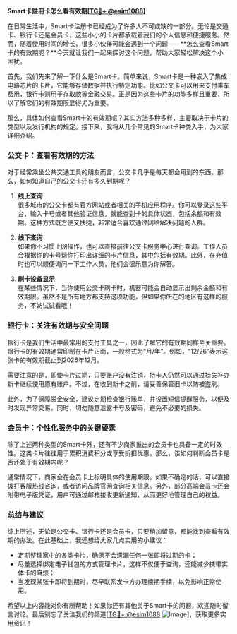**Smart卡註冊卡怎么看有效期[[TG💪+ @esim1088](https://t.me/s/esim1088)]**

在日常生活中，Smart卡注册卡已经成为了许多人不可或缺的一部分。无论是交通卡、银行卡还是会员卡，这些小小的卡片都承载着我们的个人信息和便捷服务。然而，随着使用时间的增长，很多小伙伴可能会遇到一个问题——**怎么查看Smart卡的有效期呢？**今天就让我们一起来探讨这个问题，帮助大家轻松解决这个小困扰。

首先，我们先来了解一下什么是Smart卡。简单来说，Smart卡是一种嵌入了集成电路芯片的卡片，它能够存储数据并执行特定功能。比如公交卡可以用来支付乘车费用，银行卡则用于存取款等金融交易。正是因为这些卡片的功能多样且重要，所以了解它们的有效期限显得尤为重要。

那么，具体如何查看Smart卡的有效期呢？其实方法多种多样，主要取决于卡片的类型以及发行机构的规定。接下来，我将从几个常见的Smart卡种类入手，为大家详细介绍。

### 公交卡：查看有效期的方法

对于经常乘坐公共交通工具的朋友而言，公交卡几乎是每天都会用到的东西。那么，如何知道自己的公交卡还有多久到期呢？

1. **线上查询**  
   很多城市的公交卡都有官方网站或者相关的手机应用程序。你可以登录这些平台，输入卡号或者其他验证信息，就能查到卡的具体状态，包括余额和有效期。这种方式既方便又快捷，非常适合喜欢通过网络解决问题的人群。

2. **线下查询**  
   如果你不习惯上网操作，也可以直接前往公交卡服务中心进行查询。工作人员会根据你的卡号帮你打印出详细的卡片信息，其中包括有效期。此外，在充值时也可以顺便询问一下工作人员，他们会很乐意为你解答。

3. **刷卡设备显示**  
   在某些情况下，当你使用公交卡刷卡时，机器可能会自动显示出剩余金额和有效期限。虽然不是所有地方都支持这项功能，但如果你所在的地区有这样的服务，不妨试试看哦！

### 银行卡：关注有效期与安全问题

银行卡是我们生活中最常用的支付工具之一，因此了解它的有效期同样至关重要。银行卡的有效期通常印制在卡片正面，一般格式为“月/年”。例如，“12/26”表示这张卡的有效期截止到2026年12月。

需要注意的是，即使卡片过期，只要账户没有注销，持卡人仍然可以通过挂失补办新卡继续使用原有账户。不过，在收到新卡之前，请妥善保管旧卡以防被盗刷。

此外，为了保障资金安全，建议定期检查银行账单，并设置短信提醒服务，以便及时发现异常交易。同时，切勿随意泄露卡号及密码，避免不必要的损失。

### 会员卡：个性化服务中的关键要素

除了上述两种类型的Smart卡外，还有不少商家推出的会员卡也具备一定的时效性。这类卡片往往用于累积消费积分或享受折扣优惠。那么，该如何判断会员卡是否还处于有效期内呢？

通常情况下，商家会在会员卡上标明具体的使用期限。如果不确定的话，可以直接拨打客服热线咨询，或者访问品牌官网查询相关信息。另外，部分高端会员卡还会附带电子版凭证，用户可通过邮箱接收更新通知，从而更好地管理自己的权益。

### 总结与建议

综上所述，无论是公交卡、银行卡还是会员卡，只要稍加留意，都能找到查看有效期的办法。在此基础上，我还想给大家几点实用的小建议：

- 定期整理家中的各类卡片，确保不会遗漏任何一张即将过期的卡；
- 尽量选择绑定电子钱包的方式管理卡片，这样不仅便于查询，还能减少携带实体卡的麻烦；
- 当发现某张卡即将到期时，尽早联系发卡方办理续期手续，以免影响正常使用。

希望以上内容能对你有所帮助！如果你还有其他关于Smart卡的问题，欢迎随时留言讨论。最后别忘了关注我们的频道[[TG💪+ @esim1088](https://t.me/s/esim1088) ![Image](https://i.postimg.cc/4NQfJmqS/Snipaste-2025-05-13-00-14-12.png)]，获取更多实用资讯！